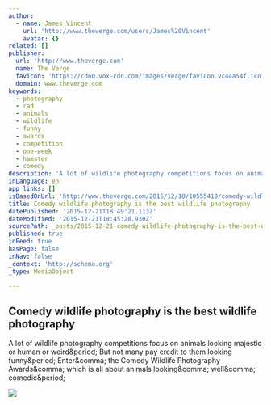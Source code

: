```yaml
---
author:
  - name: James Vincent
    url: 'http://www.theverge.com/users/James%20Vincent'
    avatar: {}
related: []
publisher:
  url: 'http://www.theverge.com'
  name: The Verge
  favicon: 'https://cdn0.vox-cdn.com/images/verge/favicon.vc44a54f.ico'
  domain: www.theverge.com
keywords:
  - photography
  - rad
  - animals
  - wildlife
  - funny
  - awards
  - competition
  - one-week
  - hamster
  - comedy
description: 'A lot of wildlife photography competitions focus on animals looking majestic or human or weird. But not many pay credit to them looking funny. Enter, the Comedy Wildlife Photography Awards, which is all about animals looking, well, comedic.'
inLanguage: en
app_links: []
isBasedOnUrl: 'http://www.theverge.com/2015/12/18/10555410/comedy-wildlife-photography-awards'
title: Comedy wildlife photography is the best wildlife photography
datePublished: '2015-12-21T18:49:21.113Z'
dateModified: '2015-12-21T18:45:28.930Z'
sourcePath: _posts/2015-12-21-comedy-wildlife-photography-is-the-best-wildlife-photography.md
published: true
inFeed: true
hasPage: false
inNav: false
_context: 'http://schema.org'
_type: MediaObject

---
```

<article style=""><h1>Comedy wildlife photography is the best wildlife photography</h1><p>A lot of wildlife photography competitions focus on animals looking majestic or human or weird&amp;period; But not many pay credit to them looking funny&amp;period; Enter&amp;comma; the Comedy Wildlife Photography Awards&amp;comma; which is all about animals looking&amp;comma; well&amp;comma; comedic&amp;period;</p><img src="https://cdn3.vox-cdn.com/thumbor/T8Tk-BHLUNamAULFJjD9xW-crkg=/0x10:1000x573/1600x900/cdn0.vox-cdn.com/uploads/chorus_image/image/48349001/WINNER-Julian-Rad.0.0.jpg" /></article>
